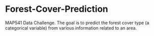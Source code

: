 # Forest-Cover-Prediction
MAP541 Data Challenge.  The goal is to predict the forest cover type (a categorical variable) from various information related to an area. 
